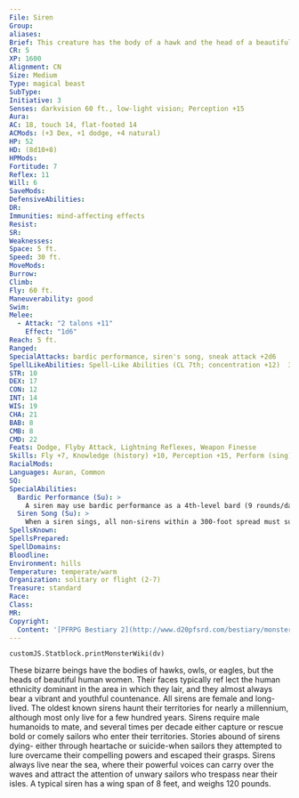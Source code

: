 ```yaml
---
File: Siren
Group: 
aliases: 
Brief: This creature has the body of a hawk and the head of a beautiful woman with long, shining hair.
CR: 5
XP: 1600
Alignment: CN
Size: Medium
Type: magical beast
SubType: 
Initiative: 3
Senses: darkvision 60 ft., low-light vision; Perception +15
Aura: 
AC: 18, touch 14, flat-footed 14
ACMods: (+3 Dex, +1 dodge, +4 natural)
HP: 52
HD: (8d10+8)
HPMods: 
Fortitude: 7
Reflex: 11
Will: 6
SaveMods: 
DefensiveAbilities: 
DR: 
Immunities: mind-affecting effects
Resist: 
SR: 
Weaknesses: 
Space: 5 ft.
Speed: 30 ft.
MoveMods: 
Burrow: 
Climb: 
Fly: 60 ft.
Maneuverability: good
Swim: 
Melee: 
  - Attack: "2 talons +11"
    Effect: "1d6"
Reach: 5 ft.
Ranged: 
SpecialAttacks: bardic performance, siren's song, sneak attack +2d6
SpellLikeAbilities: Spell-Like Abilities (CL 7th; concentration +12)  3/day-cause fear (DC 16), charm person (DC 16), deep slumber (DC 18), shout (DC 19)
STR: 10
DEX: 17
CON: 12
INT: 14
WIS: 19
CHA: 21
BAB: 8
CMB: 8
CMD: 22
Feats: Dodge, Flyby Attack, Lightning Reflexes, Weapon Finesse
Skills: Fly +7, Knowledge (history) +10, Perception +15, Perform (sing) +13, Stealth +14
RacialMods: 
Languages: Auran, Common
SQ: 
SpecialAbilities:
  Bardic Performance (Su): >
    A siren may use bardic performance as a 4th-level bard (9 rounds/day), and can use countersong, distraction, fascinate, inspire competence, and inspire courage. Levels in the bard class stack with this ability.
  Siren Song (Su): >
    When a siren sings, all non-sirens within a 300-foot spread must succeed on a DC 19 Will save or become enthralled (see below). The effect depends on the type of song the siren chooses, and continues for as long as the siren sings and for 1 round thereafter. A creature that successfully saves cannot be affected again by any of that siren's songs for 1 hour. These are sonic, mind-affecting effects. The save DC is Charisma-based. Enthralled creatures behave in one of the following four ways, which the siren chooses when she begins singing.  • Captivation: This functions exactly like a harpy's captivating song (Pathfinder RPG Bestiary 172).  • Fascination: Affected creatures are fascinated.  • Obsession: An obsessed victim becomes defensive of the siren and does all he can to prevent harm from coming to her, going so far as attacking his allies in her defense.  The victim is not controlled by the siren, but views her as a cherished ally. This is a charm effect.  • Slumber: The victim immediately falls asleep, rendering the creature helpless. While the siren is singing, no noise will wake the sleeping creature, though slapping or wounding him does. The creature continues sleeping for 1d4 minutes after the siren stops singing, but can be awakened by loud noises or any other normal method.
SpellsKnown: 
SpellsPrepared: 
SpellDomains: 
Bloodline: 
Environment: hills
Temperature: temperate/warm
Organization: solitary or flight (2-7)
Treasure: standard
Race: 
Class: 
MR: 
Copyright:
  Content: '[PFRPG Bestiary 2](http://www.d20pfsrd.com/bestiary/monster-listings/magical-beasts/siren)'
---
```

```dataviewjs
customJS.Statblock.printMonsterWiki(dv)
```
These bizarre beings have the bodies of hawks, owls, or eagles, but the heads of beautiful human women. Their faces typically ref lect the human ethnicity dominant in the area in which they lair, and they almost always bear a vibrant and youthful countenance.  All sirens are female and long-lived. The oldest known sirens haunt their territories for nearly a millennium, although most only live for a few hundred years. Sirens require male humanoids to mate, and several times per decade either capture or rescue bold or comely sailors who enter their territories. Stories abound of sirens dying- either through heartache or suicide-when sailors they attempted to lure overcame their compelling powers and escaped their grasps. Sirens always live near the sea, where their powerful voices can carry over the waves and attract the attention of unwary sailors who trespass near their isles.  A typical siren has a wing span of 8 feet, and weighs 120 pounds.
